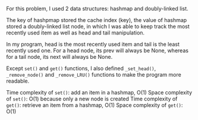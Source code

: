 For this problem, I used 2 data structures: hashmap and doubly-linked list. 

The key of hashpmap stored the cache index (key), the value of hashmap stored a doubly-linked list node, in which I was able to keep track the most recently used item as well as head and tail manipulation. 

In my program, head is the most recently used item and tail is the least recently used one. For a head node, its prev will always be None, whereas for a tail node, its next will always be None. 

Except `set()` and `get()` functions, I also defined `_set_head()`, `_remove_node()` and `_remove_LRU()` functions to make the program more readable. 


Time complexity of `set()`: add an item in a hashmap, O(1)
Space complexity of `set()`: O(1) because only a new node is created
Time complexity of `get()`: retrieve an item from a hashmap, O(1)
Space complexity of `get()`: O(1)